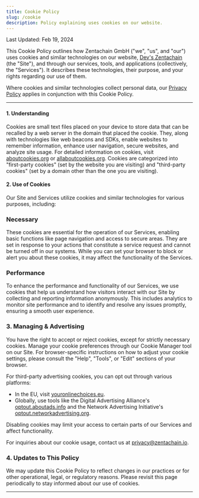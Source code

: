```yaml
---
title: Cookie Policy
slug: /cookie
description: Policy explaining uses cookies on our website.
---
```


Last Updated: Feb 19, 2024

This Cookie Policy outlines how Zentachain GmbH ("we", "us", and "our") uses cookies and similar technologies on our website, [Dev's Zentachain](https://devs-chain.zentachain.io/) (the "Site"), and through our services, tools, and applications (collectively, the "Services"). It describes these technologies, their purpose, and your rights regarding our use of them.

Where cookies and similar technologies collect personal data, our [Privacy Policy](https://devs-chain.zentachain.io/privacy-policy) applies in conjunction with this Cookie Policy.

---

#### 1. Understanding

Cookies are small text files placed on your device to store data that can be recalled by a web server in the domain that placed the cookie. They, along with technologies like web beacons and SDKs, enable websites to remember information, enhance user navigation, secure websites, and analyze site usage. For detailed information on cookies, visit [aboutcookies.org](https://www.aboutcookies.org) or [allaboutcookies.org](https://www.allaboutcookies.org). Cookies are categorized into "first-party cookies" (set by the website you are visiting) and "third-party cookies" (set by a domain other than the one you are visiting).

#### 2. Use of Cookies

Our Site and Services utilize cookies and similar technologies for various purposes, including:

### Necessary

These cookies are essential for the operation of our Services, enabling basic functions like page navigation and access to secure areas. They are set in response to your actions that constitute a service request and cannot be turned off in our systems. While you can set your browser to block or alert you about these cookies, it may affect the functionality of the Services.

### Performance

To enhance the performance and functionality of our Services, we use cookies that help us understand how visitors interact with our Site by collecting and reporting information anonymously. This includes analytics to monitor site performance and to identify and resolve any issues promptly, ensuring a smooth user experience.

### 3. Managing & Advertising

You have the right to accept or reject cookies, except for strictly necessary cookies. Manage your cookie preferences through our Cookie Manager tool on our Site. For browser-specific instructions on how to adjust your cookie settings, please consult the "Help", "Tools", or "Edit" sections of your browser.

For third-party advertising cookies, you can opt out through various platforms:

- In the EU, visit [youronlinechoices.eu](https://www.youronlinechoices.eu).
- Globally, use tools like the Digital Advertising Alliance's [optout.aboutads.info](http://optout.aboutads.info/) and the Network Advertising Initiative's [optout.networkadvertising.org](http://optout.networkadvertising.org/?c=1).

Disabling cookies may limit your access to certain parts of our Services and affect functionality.

For inquiries about our cookie usage, contact us at privacy@zentachain.io.

### 4. Updates to This Policy

We may update this Cookie Policy to reflect changes in our practices or for other operational, legal, or regulatory reasons. Please revisit this page periodically to stay informed about our use of cookies.

---